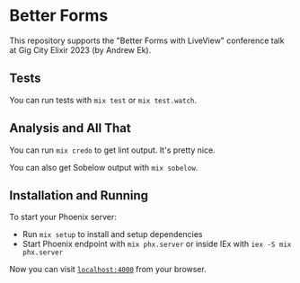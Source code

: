 # Better Forms

This repository supports the "Better Forms with LiveView" conference talk at Gig
City Elixir 2023 (by Andrew Ek).

## Tests

You can run tests with `mix test` or `mix test.watch`.

## Analysis and All That

You can run `mix credo` to get lint output. It's pretty nice.

You can also get Sobelow output with `mix sobelow`.

## Installation and Running

To start your Phoenix server:

* Run `mix setup` to install and setup dependencies
* Start Phoenix endpoint with `mix phx.server` or inside IEx with `iex -S mix
  phx.server`

Now you can visit [`localhost:4000`](http://localhost:4000) from your browser.
